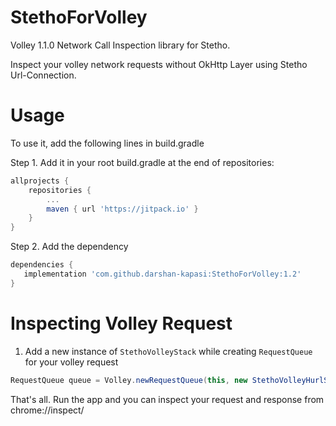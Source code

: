 # StethoForVolley
Volley 1.1.0 Network Call Inspection library for Stetho.

Inspect your volley network requests without OkHttp Layer using Stetho Url-Connection.

# Usage

To use it, add the following lines in build.gradle

Step 1. Add it in your root build.gradle at the end of repositories:
```gradle
allprojects {
	repositories {
		...
		maven { url 'https://jitpack.io' }
	}
}
```
Step 2. Add the dependency
```gradle
dependencies {
   implementation 'com.github.darshan-kapasi:StethoForVolley:1.2'
}
```
# Inspecting Volley Request

1) Add a new instance of `StethoVolleyStack` while creating `RequestQueue` for your volley request

```java
RequestQueue queue = Volley.newRequestQueue(this, new StethoVolleyHurlStack());
```

That's all. Run the app and you can inspect your request and response from chrome://inspect/
